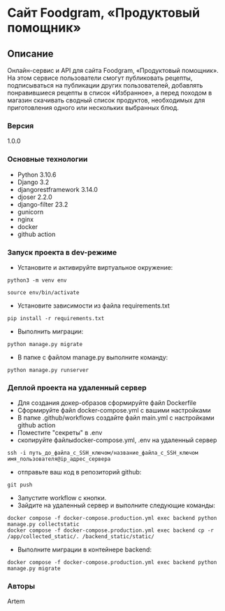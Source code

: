 # Сайт Foodgram, «Продуктовый помощник»


## Описание
Онлайн-сервис и API для сайта Foodgram, «Продуктовый помощник».
На этом сервисе пользователи смогут публиковать рецепты, подписываться на публикации других пользователей, добавлять понравившиеся рецепты в список «Избранное», а перед походом в магазин скачивать сводный список продуктов, необходимых для приготовления одного или нескольких выбранных блюд.

### Версия
1.0.0

### Основные технологии
+ Python 3.10.6
+ Django 3.2
+ djangorestframework 3.14.0
+ djoser 2.2.0
+ django-filter 23.2
+ gunicorn
+ nginx
+ docker
+ github action
### Запуск проекта в dev-режиме
- Установите и активируйте виртуальное окружение:
```
python3 -m venv env
```

```
source env/bin/activate
```
- Установите зависимости из файла requirements.txt
```
pip install -r requirements.txt
```
- Выполнить миграции:

```
python manage.py migrate
```
- В папке с файлом manage.py выполните команду:
```
python manage.py runserver
```
### Деплой проекта на удаленный сервер

- Для создания докер-образов сформируйте файл Dockerfile
- Сформируйте файл docker-compose.yml с вашими настройками
- В папке .github/workflows создайте файл main.yml с настройками github action
- Поместите "секреты" в .env
- скопируйте файлыdocker-compose.yml, .env на удаленный сервер
```
ssh -i путь_до_файла_с_SSH_ключом/название_файла_с_SSH_ключом имя_пользователя@ip_адрес_сервера
```
- отправьте ваш код в репозиторий github:
```
git push
```
- Запустите workflow с кнопки.
- Зайдите на удаленный сервер и выполните следующие команды:
```
docker compose -f docker-compose.production.yml exec backend python manage.py collectstatic
docker compose -f docker-compose.production.yml exec backend cp -r /app/collected_static/. /backend_static/static/
```
- Выполните миграции в контейнере backend:
```
docker compose -f docker-compose.production.yml exec backend python manage.py migrate
```

### Авторы
Artem
